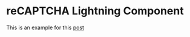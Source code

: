 # reCAPTCHA Lightning Component

This is an example for this [post](https://sfdcode.github.io/lightning/lightning-recaptcha-lightning-components/)